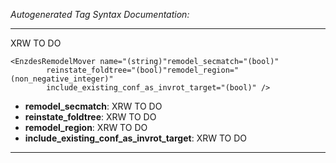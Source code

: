 _Autogenerated Tag Syntax Documentation:_

---
XRW TO DO

```
<EnzdesRemodelMover name="(string)"remodel_secmatch="(bool)"
        reinstate_foldtree="(bool)"remodel_region="(non_negative_integer)"
        include_existing_conf_as_invrot_target="(bool)" />
```

-   **remodel_secmatch**: XRW TO DO
-   **reinstate_foldtree**: XRW TO DO
-   **remodel_region**: XRW TO DO
-   **include_existing_conf_as_invrot_target**: XRW TO DO

---
